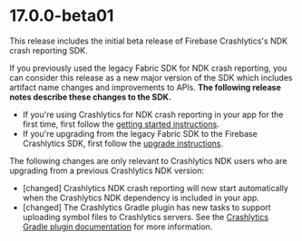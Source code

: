 # 17.0.0-beta01

This release includes the initial beta release of Firebase Crashlytics's NDK crash reporting SDK.

If you previously used the legacy Fabric SDK for NDK crash reporting, you can consider this release as a new major version of the SDK which includes artifact name changes and improvements to APIs. **The following release notes describe these changes to the SDK.**

- If you're using Crashlytics for NDK crash reporting in your app for the first time, first follow the [getting started instructions](https://firebase.google.com/docs/crashlytics/get-started?platform=android).
 - If you're upgrading from the legacy Fabric SDK to the Firebase Crashlytics SDK, first follow the [upgrade instructions](https://firebase.google.com/docs/crashlytics/upgrade-sdk?platform=android).

The following changes are only relevant to Crashlytics NDK users who are upgrading from a previous Crashlytics NDK version:

 - [changed] Crashlytics NDK crash reporting will now start automatically when the Crashlytics NDK dependency is included in your app. 
 - [changed] The Crashlytics Gradle plugin has new tasks to support uploading symbol files to Crashlytics servers. See the [Crashlytics Gradle plugin documentation](https://firebase.google.com/docs/crashlytics/ndk-reports) for more information.

